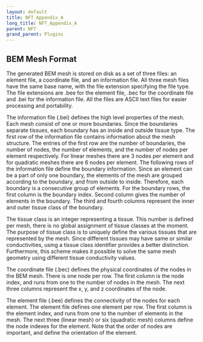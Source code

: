 ```yaml
---
layout: default
title: NFT_Appendix_A
long_title: NFT_Appendix_A
parent: NFT
grand_parent: Plugins
---
```

BEM Mesh Format
---------------

The generated BEM mesh is stored on disk as a set of three files: an
element file, a coordinate file, and an information file. All three mesh
files have the same base name, with the file extension specifying the
file type. The file extensions are .bee for the element file, .bec for
the coordinate file and .bei for the information file. All the files are
ASCII text files for easier processing and portability.

The information file (.bei) defines the high level properties of the
mesh. Each mesh consist of one or more boundaries. Since the boundaries
separate tissues, each boundary has an inside and outside tissue type.
The first row of the information file contains information about the
mesh structure. The entries of the first row are the number of
boundaries, the number of nodes, the number of elements, and the number
of nodes per element respectively. For linear meshes there are 3 nodes
per element and for quadratic meshes there are 6 nodes per element. The
following rows of the information file define the boundary information.
Since an element can be a part of only one boundary, the elements of the
mesh are grouped according to the boundary, and from outside to inside.
Therefore, each boundary is a consecutive group of elements. For the
boundary rows, the first column is the boundary index. Second column
gives the number of elements in the boundary. The third and fourth
columns represent the inner and outer tissue class of the boundary.

The tissue class is an integer representing a tissue. This number is
defined per mesh, there is no global assignment of tissue classes at the
moment. The purpose of tissue class is to uniquely define the various
tissues that are represented by the mesh. Since different tissues may
have same or similar conductivities, using a tissue class identifier
provides a better distinction. Furthermore, this scheme makes it
possible to solve the same mesh geometry using different tissue
conductivity values.

The coordinate file (.bec) defines the physical coordinates of the nodes
in the BEM mesh. There is one node per row. The first column is the node
index, and runs from one to the number of nodes in the mesh. The next
three columns represent the x, y, and z coordinates of the node.

The element file (.bee) defines the connectivity of the nodes for each
element. The element file defines one element per row. The first column
is the element index, and runs from one to the number of elements in the
mesh. The next three (linear mesh) or six (quadratic mesh) columns
define the node indexes for the element. Note that the order of nodes
are important, and define the orientation of the element.
